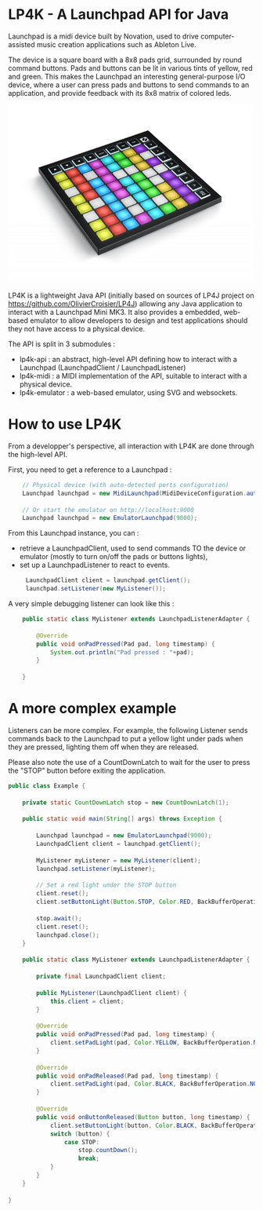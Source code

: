 LP4K - A Launchpad API for Java
====

Launchpad is a midi device built by Novation, used to drive computer-assisted music creation applications such as Ableton Live.

The device is a square board with a 8x8 pads grid, surrounded by round command buttons. Pads and buttons can be lit in various tints of yellow, red and green.
This makes the Launchpad an interesting general-purpose I/O device, where a user can press pads and buttons to send commands to an application, and provide feedback with its 8x8 matrix of colored leds.

![Launchpad](launchpad.jpg)

LP4K is a lightweight Java API (initially based on sources of LP4J project on https://github.com/OlivierCroisier/LP4J) allowing any Java application to interact with a Launchpad Mini MK3.
It also provides a embedded, web-based emulator to allow developers to design and test applications should they not have access to a physical device.

The API is split in 3 submodules :
- lp4k-api : an abstract, high-level API defining how to interact with a Launchpad (LaunchpadClient / LaunchpadListener)
- lp4k-midi : a MIDI implementation of the API, suitable to interact with a physical device.
- lp4k-emulator : a web-based emulator, using SVG and websockets.

How to use LP4K
====

From a developper's perspective, all interaction with LP4K are done through the high-level API.

First, you need to get a reference to a Launchpad :

```java
    // Physical device (with auto-detected ports configuration)
    Launchpad launchpad = new MidiLaunchpad(MidiDeviceConfiguration.autodetect());

    // Or start the emulator on http://localhost:9000
    Launchpad launchpad = new EmulatorLaunchpad(9000);
```

From this Launchpad instance, you can :
- retrieve a LaunchpadClient, used to send commands TO the device or emulator (mostly to turn on/off the pads or buttons lights),
- set up a LaunchpadListener to react to events.

```java
     LaunchpadClient client = launchpad.getClient();
     launchpad.setListener(new MyListener());
```

A very simple debugging listener can look like this :

```java
    public static class MyListener extends LaunchpadListenerAdapter {

        @Override
        public void onPadPressed(Pad pad, long timestamp) {
            System.out.println("Pad pressed : "+pad);
        }

    }
```

A more complex example
====

Listeners can be more complex.
For example, the following Listener sends commands back to the Launchpad to put a yellow light under pads when they are pressed, lighting them off when they are released.

Please also note the use of a CountDownLatch to wait for the user to press the "STOP" button before exiting the application.

```java
public class Example {

    private static CountDownLatch stop = new CountDownLatch(1);

    public static void main(String[] args) throws Exception {

        Launchpad launchpad = new EmulatorLaunchpad(9000);
        LaunchpadClient client = launchpad.getClient();

        MyListener myListener = new MyListener(client);
        launchpad.setListener(myListener);

        // Set a red light under the STOP button
        client.reset();
        client.setButtonLight(Button.STOP, Color.RED, BackBufferOperation.NONE);

        stop.await();
        client.reset();
        launchpad.close();
    }

    public static class MyListener extends LaunchpadListenerAdapter {

        private final LaunchpadClient client;

        public MyListener(LaunchpadClient client) {
            this.client = client;
        }

        @Override
        public void onPadPressed(Pad pad, long timestamp) {
            client.setPadLight(pad, Color.YELLOW, BackBufferOperation.NONE);
        }

        @Override
        public void onPadReleased(Pad pad, long timestamp) {
            client.setPadLight(pad, Color.BLACK, BackBufferOperation.NONE);
        }

        @Override
        public void onButtonReleased(Button button, long timestamp) {
            client.setButtonLight(button, Color.BLACK, BackBufferOperation.NONE);
            switch (button) {
                case STOP:
                    stop.countDown();
                    break;
            }
        }
    }

}
```
